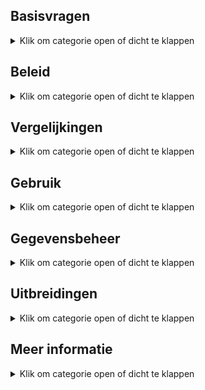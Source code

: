 ## Basisvragen

<details><summary>Klik om categorie open of dicht te klappen</summary></p>
<ul>

<li>

### Wat doet de app?

<details><summary>Klik om antwoord open of dicht te klappen</summary></p>
De omschrijving in de <font color="red">Apple App Store</font> luidt:</p>

> De app toont geselecteerd werk van leden van fotoclubs. 
>
> De app dient dus als een permanente online tentoonstelling van de leden van diverse fotoclubs.
> Een gebruiker kan een club vinden door te bladeren, zoeken op naam of via de interactieve landkaarten.
> Clubleden zijn te vinden door te bladeren, te zoeken op naam of trefwoord en via de lijsten met clubleden.
>
> Clubs kunnen zichzelf toevoegen door het online plaatsen van een lijst met hun leden.
> In een aparte stap kan de club links naar geselecteerde foto's per lid aanbieden.
> Met deze gegevens kan een zuster macOS app portfolio pagina's voor bestaande websites automatisch genereren.
> Beide apps staan op GitHub.
</details></p>

</li><li>

### Waarom is de app gemaakt?

<details><summary>Klik om antwoord open of dicht te klappen</summary></p>

Fotografen worden lid van een fotoclub om hun werk aan elkaar te laten zien.
Dat zien en gezien-worden lukt prima _binnen_ de club doordat de leden regelmatig bijeen komen.</p>

Zichtbaarheid van hun werk _buiten_ de club loopt via online websites en fysieke exposities.
Bezoek aan websites loopt al jaren terug:
bezoekers moeten zelf initiatief nemen om ze vinden, en de inhoud verandert zelden.
De aandacht van gebruikers is daardoor verschoven naar grote websites
(zoals Nos.nl of Petapixel.com, met hun betaalde redactieteams)
en social media platforms zoals Facebook die dienen als vluchtige ontmoetingspleken.</p>

Vandaar dat wij een behoefte zagen voor een tussenvorm speciaal voor fotoclubs: iets tussen de relatief onbezochte websites
en de (te) hektische en vluchtige social media. Met als doel om de het fotowerk van clubs eenvoudig en in alle rust te kunnen bekijken.
</details></p>

</li><li>

### Waarom staat mijn club niet in de app?

<details><summary>Klik om antwoord open of dicht te klappen</summary></p>
Je kunt zelf een club toevoegen. Hier komen stapsgewijs instructies voor (zie vraag over documentatie).</p>
    
De lijst met clubs in Brabant-Oost staat er alvast in om het groeiproces op te starten.
</details></p>

</li><li>

### Is er een Android of PC versie van de app?

<details><summary>Klik om antwoord open of dicht te klappen</summary></p>

Er is een **iOS** (iPhone/iPad) versie van de app op de Apple App Store.
Voor andere merken telefoontjes en voor grotere schermen is er een **webversie**.

Met de webversie kan je club portfolio's bekijken in een internet browser (_Chrome_, _Edge_, _Safari_) 
op allerlei apparaten (Android telefoons, Chinese telefoonmerken, tablets, laptops, Windows PC, Mac).
Beide versies hebben dezelfde opzet en gebruiken dezelfde gegevens.

Achter de schermen bestaat de webversie uit een app dat met een druk op de knop de vereiste webpagina's aanmaakt.
Die pagina's kunnen toegevoegd worden aan bestaande clubwebsites (dit zullen vaak WordPress websites zijn). 
Iemand die de webversie bekijkt ziet de achterliggende app niet: de app ondherhoudt als het ware alleen de web pagina's.

Er wordt continu aan verbeteringen van **beide** versies gewerkt.
Wij staan open voor vrijwilligers die een derde versie voor Android willen en kunnen maken.
Maar tot die tijd is de webversie een prima oplossing voor Android, Windows en meer.
</details>

</li><li>

### Is de app gratis?

<details><summary>Klik om antwoord open of dicht te klappen</summary></p>

Ja. De appversie op de Apple App Store is en blijft gratis.
De software voor het genereren van de webversie is en blijft ook gratis.
De broncode van deze software is "open source" en valt onder de zogenaamde
[MIT licensie](https://github.com/vdhamer/Photo-Club-Hub/blob/main/.github/LICENSE.md).
</details>

</li></ul>

</details></p>

## Beleid

<details><summary>Klik om categorie open of dicht te klappen</summary></p>

<ul><li>

### Is de app alleen voor Nederland?

<details><summary>Klik om antwoord open of dicht te klappen</summary></p>
    
Nee. De nadruk ligt welliswaar voorlopig op Nederland, maar de app is wereldwijd te gebruiken.

De app ondersteunt bijvoorbeeld zowel Nederlands als Engels.
In het Engels heet de app overigens "Photo Club Hub" ipv "Fotoclub Hub".
</details></p>

</li><li>

### Moet een club lid zijn van de Fotobond?

<details><summary>Klik om antwoord open of dicht te klappen</summary></p>
Nee. De app kan prima omgaan met clubs die geen lid zijn van de Fotobond.
Er zijn tientallen voorbeelden te vinden op de landkaarten.
Buitenlandse club zijn uiteraard ook niet lid van de (Nederlandse) Koninklijke Fotobond.
</details></p>

</li><li>

### Waarom staan er fotomusea in?

<details><summary>Klik om antwoord open of dicht te klappen</summary></p>
Omdat het vrij eenvoudig kon, goed samenging met de landkaartjes, en nuttig kon zijn voor sommige gebruikers.
</details></p>

</li><li>

### Zijn er kosten aan verbonden?

<details><summary>Klik om antwoord open of dicht te klappen</summary></p>
Niet of nauwelijks. De Photo Club Hub en Photo Club Hub HTML software is gratis en blijft gratis.
En zijn geen kosten voor centrale opslag of rekenkracht: er is geen noemenswaardige centrale infrastructuur.</p>

Als we ervan uitgaan dat een club vrijwel altijd al een website heeft en minstens één lid heeft met Lightroom Classic, 
dan blijft als enige bekende kostenpost een eenmalige aanschaf van een LR plug-in
([Juicebox Pro](https://www.juicebox.net)). Er kan gekeken worden gekeken worden of er een gratis alternatief
afdoende is (LR wordt geleverd met enkele web plug-ins, Juicebox zelf heeft een 'Lite' versie).
Zelf bouwen van een alternatief voor die plug-in is in principe mogelijk maar niet eenvoudig: dat hangt dus op het
vinden van een vrijwilliger die het kan en ertoe bereid is.
Er kan ook gekeken worden of de plug-in kosten voor dit doel eenmalig centraal afkoopbaar zijn.
</details></p>

</li><li>

### Wie bepaalt welke foto's in de app staan?

<details><summary>Klik om antwoord open of dicht te klappen</summary></p>
De individuele clubs.</p>

Zo kan je bijvoorbeeld ervoor kiezen dat foto's van alle clubexposities 
en individuele exposities van de afgelopen jaren te zien zijn.
Maar je kunt ook afspreken dat iedere fotograaf zelf foto's uitkiest voor zijn/naar portfolio in de app.
Of een combinatie. De app gaat er in principe wel van uit dat de foto's geselecteerd zijn.
Dus eerder tien dan honderd foto's per fotograaf per jaar. Dat heb je zo met exposeren: keuzes maken.
</details></p>

</li><li>

### Moet ik mij zorgen maken over privacy?

<details><summary>Klik om antwoord open of dicht te klappen</summary></p>
Nee. Een club beheert zijn eigen gegevens.</p>

En die gegevens staan opgeslagen op de club website en worden door de club geleverd en onderhouden.
De gegevens waar het hier om gaat zijn meestal al op bestaande websites te zien: 
namen van leden, een selectie van foto's, leden van het bestuur.
Dus nu zijn diezelfde gegevens omgezet in een voor software leesbaar formaat, 
zodat ze op een consistente, uniforme manier getoond kunnen worden.</p>

De meeste velden zijn optioneel. 
Dus een club is niet gedwongen om b.v. te linken naar hun website, of aan te geven wie in het bestuur zit.
Verder doet de app niet aan postadressen, e-mailadressen of telefoonnummers van leden.
Die zijn niet optioneel: de app ondersteunt ze niet.
Zelfs de locatie van de thuisbasis van de club is optioneel. De locatie opgeslagen als GPS coordinaten,
die je kunt afronden of naar b.v. naar een dorpsplein of station kan laten wijzen.
</details></p>

</li><li>

### Houdt mijn club controle over zijn eigen foto's?

<details><summary>Klik om antwoord open of dicht te klappen</summary></p>
Ja. Er worden geen kopieën getrokken van de foto's. De foto's staan op de website van de club.
Technisch wordt er alleen naar "gelinkt".
En zelfs de lijsten met linkjes naar foto's staan op de website van de club, en dus _niet_ op een centrale server. 
Dit is dus niet vergelijkbaar met foto's delen via Facebook, Instagram, Flickr, X, enz. Social media trekt 
dus een kopie, en probeert zich vaak rechten toe te eigenen op foto's in ruil voor het gebruik van de dienst.
Deze app is daarentegen expliciet ontwerpen zodat de club/fotograaf volledige controle houdt: 
er worden geen kopieën van foto's of data gemaakt, er is geen centrale server, 
en de software is gratis en openbaar ("open source").</p>

Voorbeeld: de foto's en lijsten met foto's van Fotogroep De Gender komen† op www.fcDeGender.nl te staan.
Dat is de bestaande website van de club.
En op die website stonden altijd al de namen van de leden, en geselecteerde foto's per lid.
Je zou kunnen zeggen dat je met hander gereedschap hetzelfde doet als vroeger.
Op een manier dat enkele problemen met bestaande websites ondervangt door gebruik te maken van wat modernere techniek.

Het is overigens zelfs mogelijk om "de foto's van Jan" eventueel bij Jan zelf neer te zetten. Wij verwachten dat dit
niet veel gebruikt zal worden, en raden aan om het vooral in het begin simpel te houden.

† Als test staan de foto's van De Gender even op een andere (mijn privé) server.
Maar dat is tijdelijk: het is beter voor het beheer als een club dat zelf doet, en het is
onwenselijk als tientallen of honderden clubs afhankelijk worden van een enkele server ("single point of failure"). 
En verder heeft een centrale server natuurlijk maar beperkte ruimte. 
De meeste clubs zijn al gewend om een internet leverancier te betalen
voor opslagruimte, bandbreedte, domeinnaam en het in de lucht houden van hun website.
Dus dit zou normaal geen extra kosten met zich meebrengen. Zie volgend punt:
</details></p>

</li><li>

### Kan iemand de getoonde foto's kopieëren?

<details><summary>Klik om antwoord open of dicht te klappen</summary></p>
Laten we eerste vooropstellen dat de foto's op de clubwebsite staan - en niet ergens centraal.
Dus deze vraag geld voor iedere clubwebsite waar foto's op te zien zijn.

Kopieëren is niet helemaal tegen te gaan: alle online plaatjes die zichtbaar zijn, kan je een screenshot van maken.
Maar het is hier wel opgezet om kopieëren zo lastig mogelijk te maken. Bij onze procedé hiervoor...

- is rechtsklikken en "Save as.." is in de software geblokkeerd.
- is iedere foto zichtbaar voorzien van de naam van de maker in de linkeronderhoek.
- is iedere foto bevat digitaal en onzichtbaar gemerkt (EXIF copyright) met de naam van de maker.
</details></p>

</li><li>

### Moeten ex-leden in de app vermeld worden?

<details><summary>Klik om antwoord open of dicht te klappen</summary></p>

Nee. Maar de app is zo gemaakt dat het kan. Vaak wordt dat gewaardeerd
(b.v. als iemand 20 jaar lid was, en wegens gezondheidsredenen niet meer meedoet met "zijn" club).
"In de app blijven of niet" kan per lid besloten worden. Of per club.
Het is wel verstandig om dit met het lid zelf af te stemmen.
Technisch kan een **gebruiker** van de app ook nog eens kiezen of ex-leden weergegeven worden.
En kan iedere club zelf een beleid op dit punt beslissen:
als de club de gegevens niet aanlevert, zijn ze uiteraard niet te zien. Meer details zijn hieronder te vinden.
</details></p>

</li><li>

### Is er een Android of PC versie van de app?

<details><summary>Klik om antwoord open of dicht te klappen</summary></p>
De app versie ondersteunt om praktische redenen de iPhone en iPad.
Maar er zijn genoeg andere doelgroepen. Dus is er een zogenaamde "webversie" in ontwikkeling.
Die bekijk je in je browser (Chrome, Edge, Safari...) en dekt dus zowel PC/Mac gebruikers als alle merken smartfoons af.
Die webversie bestaat uit HTML pagina's die toegevoegen kunnen worden aan een bestaande website (b.v. Wordpress).</p>

De software voor de webversie heet "Photo Club Hub HTML" (en) danwel "Fotoclub Hub HTML" (nl). 
Hiermee kan een website beheerder pagina's automatisch aanmaken vanuit _dezelfde_ databestanden
die gebruikt worden voor "Fotoclub Hub" app.
[Hier](http://www.vdhamer.com/fgDeGender/) is een vroege testversie van een dergelijke, genereerde mini-site.
Dit voorkomt dubbel werk bij het bijhouden van zowel app als website. 
Foto Club Hub HTML genereert dus een ledenlijst met links naar de portfolio's van de clubleden.
</details></p>

</li><li>

### Werkt dit allemaal nog over enkele jaren?

<details><summary>Klik om antwoord open of dicht te klappen</summary></p>
Bij een bedrijf (b.v. Adobe) mag je aannemen dat alles minstens 10 jaar ondersteund wordt.
Men betaalt er tenslotte voor, en het is de verantwoordelijkheid van Adobe om voor continuïteit te zorgen 
zolang ze een redelijke winst maken. Maar een harde garantie is er niet.

Hier ligt dit anders: de broncode is openbaar ("open source"), zodat het in principe nooit verloren kan gaan.
Maar de software heeft zo nu en dan onderhoud nodig. En gebruikers hopen vaak op uitbreidingen en vernieuwingen.
Softwareonderhoud en uitbouw vergt in software nogal wat specialistische kennis en is dus voor een fotoclub onhaalbaar.

Aangezien er geen budget is, streven wij ernaar dat er straks voldoende gebruikers zijn dat er meer vrijwillers
komen die bereid zijn incidenteel en zonder vergoeding aan de software te sleutelen.
Bijvoorbeeld omdat ze een idee hebben en het zelf kunnen helpen realiseren.
Dat staat of valt bij het kunnen opbouwen van een groepje techneuten die dat kunnen en willen.
Ze hoeven niet op dezelfde plek of zelfs in hetzelfde land te zitten.
Bij gebruik door bijvoorbeeld 100 clubs is er kans dat er toevallig iemand (b.v. student) 
tussenzit die mee zou kunnen helpen. Dit _kan_ gaan sneeuwballen: 
meer ontwikkelaars > meer functionaliteit > meer gebruikers > meer kans op ontwikkelaars. 
Of niet - er is geen garantie.
Maar er is wel de ambitie om dit op deze manier op te lossen.

Voor een club hoeft deze continuïteitsvraag geen drama te zijn:
de investering per club om gegevens aan te leveren zijn heel beperkt.
Zeg maar vergelijkbaar met een andere verbeteringsactie rondom de club website.
</details></p>

</li></ul>

</details></p>

## Vergelijkingen

<details><summary>Klik om categorie open of dicht te klappen</summary></p>

<ul><li>

### Hoe verschilt dit van een clubwebsite?

<details><summary>Klik om antwoord open of dicht te klappen</summary></p>

Een website vereist dat de bezoeker _zelf_ initiatief neemt om informatie te zoeken.
Dat werkt goed bij gerichte vragen over b.v. openingstijden of contactgegevens.
Maar werkt bij relatief kleine sites niet goed: om op de hoogte te blijven moet je meerdere sites handmatig
aflopen - en vaak blijkt er niets veranderd te zijn. Het gevolg is weinig bezoekers (behalve rond de expo). 
Wat het weer minder aantrekkelijk maakt om de site bij te werken. Wat leidt tot nog minder bezoekers.</p>

De klassieke "statische" websites worden qua aandacht vervangen door grotere "dynamische" sites.
Dit kan je in dit geval oplossen door
- het nieuws van meerdere clubs op 1 plek te bundelen. Dan is er altijd wel wat veranderd sinds vorige keer.
- een bookmark ipv een te onderhouden lijst met bookmarks per club.
- veranderingen goed zichtbaar maken: nieuwste foto's van fotograaf vooraan tonen.
- misschien ooit instelbare notificaties.
</details></p>

</li><li>

### Hoe verschilt dit van social media zoals Facebook of Instagram?

<details><summary>Klik om antwoord open of dicht te klappen</summary></p>
Er bestaan manieren om automatisch veranderingen in websites op te sporen (RSS).
Maar grosso modo is nieuws inmiddels het domein van de grote klassieke media (nos.nl) 
en van social media zoals Facebook, Instagram, enz.

Ten eerste gebeurt er altijd wat, en probeert je (vaak te hardnekkig) te leiden naar nieuws dat jij interessant vind.

Een speciaal platform voor fotoclubs heeft, b.v. vergeleken met Instragram, heeft voordeel dat het er rustiger is.
Dat is vooral belangrijk bij een kunstvorm zoals fotografie: bij een expositie 
wil je liever een museumsfeer hebben dan een druk marktplein waar iedereen en alles om aandacht schreeuwt. 

Concreet betekent dit:

- alleen fotografie als kunstvorm (dus geen foto's van de zakenlunch of kat)
- aandacht voor de fotoclubs
- galerie-achtige weergave zodat de foto's tot hun recht komen (dus geen reclame of wereldnieuws)
</details></p>

</li><li>

### Hoe verschilt dit van een online fotoclub zoals Glass.photo?

<details><summary>Klik om antwoord open of dicht te klappen</summary></p>
[Glass.photo](www.glass.photo) ziet fotografen als een individu - maar je kunt Glass zien als 1 grote fotoclub.
Vergeleken met Glass, heeft Photo Club Hub...

- geen jaarlijks abonnement en bijbehorend inlogscherm. Glass heeft enkele werknemers en maakt dus significante kosten.
- geen kopieën van de foto's. Foto's en ledenlijst staan bij de clubs.
- geen mogelijkheid om via de app commentaar op andermans foto's te geven. Dus ook geen moderatie nodig.
- voor de komende tijd een nadruk op Nederland. Glass is internationaal, al zitten de oprichters in Amsterdam.
- nog geen mogelijkheid om individuen of clubs te "volgen". Maar dat zal bij voldoende gebruik nodig worden.
</details></p>

</li><li>

### Hoe verschilt dit van fotoexpositie.nl?

<details><summary>Klik om antwoord open of dicht te klappen</summary></p>

De website [fotoexpositie.nl](https://www.fotoexpositie.nl)) is vooral om bekendheid te geven aan exposities.
Deze apps zijn vooral om bekendheid te geven aan fotoclubs en de bijbehorende portfolio's zichtbaar te maken.

Voor [fotoexpositie.nl](https://www.fotoexpositie.nl)) geldt:

- Het merendeel van de leden ("vrienden") zijn individuele fotografen. Er zijn ook wat fotoclubs en zelfs fotomusea.
- In essentie is het één centrale website plus een wekelijks nieuwsbrief.
De gegevens worden centraal beheerd, en voor die dienst worden wat kosten voor in rekening gebracht.
De online informatie is kostenloos voor iedereen zichtbaar.
- Geplaatste foto's zijn vooral ter illustratie bij exposities. Potfolio's zijn te zien via links naar de websites van de fotografen.
</details></p>

</li></ul></details></p>

## Gebruik

<details><summary>Klik om categorie open of dicht te klappen</summary></p>

<ul><li>

### Zijn er kosten aan verbonden?

<details><summary>Klik om antwoord open of dicht te klappen</summary></p>
Niet of nauwelijks. De Photo Club Hub en Photo Club Hub HTML software is gratis en blijft gratis.
En zijn geen kosten voor centrale opslag of rekenkracht: er is geen noemenswaardige centrale infrastructuur.</p>

Als we ervan uitgaan dat een club vrijwel altijd al een website heeft en minstens één lid heeft met Lightroom Classic,
dan blijft als enige bekende kostenpost een eenmalige aanschaf van een LR plug-in
([Juicebox Pro](https://www.juicebox.net)). Er kan gekeken worden gekeken worden of er een gratis alternatief
voldoet (LR wordt geleverd met enkele web plug-ins, Juicebox zelf heeft een 'Lite' versie).
Zelf bouwen van een alternatief voor die plug-in is in principe mogelijk maar niet eenvoudig: dat hangt dus op het
vinden van een vrijwilliger die ertoe bereid is.
Er kan ook gekeken worden of de plug-in kosten voor dit doel eenmalig centraal afkoopbaar zijn.
</details></p>

</li><li>

### Is er een Android of PC versie van de app?

<details><summary>Klik om antwoord open of dicht te klappen</summary></p>
De app versie ondersteunt om praktische redenen de iPhone en iPad.
Maar er zijn genoeg andere doelgroepen. Dus is er een zogenaamde "webversie" in ontwikkeling.
Die bekijk je in je browser (Chrome, Edge, Safari...) en dekt dus zowel PC/Mac gebruikers als alle merken smartfoons af.
Die webversie bestaat uit HTML pagina's die toegevoegen kunnen worden aan een bestaande website (b.v. Wordpress).</p>

De software voor de webversie heet "Photo Club Hub HTML" (en) danwel "Fotoclub Hub HTML" (nl). 
Hiermee kan een website beheerder pagina's automatisch aanmaken vanuit _dezelfde_ databestanden
die gebruikt worden voor "Fotoclub Hub" app.
[Hier](http://www.vdhamer.com/fgDeGender/) is een vroege testversie van een dergelijke, genereerde mini-site.
Dit voorkomt dubbel werk bij het bijhouden van zowel app als website. 
Foto Club Hub HTML genereert dus een ledenlijst met links naar de portfolio's van de clubleden.
</details></p>

</li><li>

### Ik kan Fotoclub Hub niet vinden op de Apple App Store?

<details><summary>Klik om antwoord open of dicht te klappen</summary></p>
Op het buitenland heet de app "Photo Club Hub" (engels) in plaats van "Fotoclub Hub" (Nederlands).
Je kunt op een buitenlandse App Store aangewezen zijn als je een tijd in het buitenland gewoond hebt.
In alle gevallen krijg je precies dezelfde app. De app kiest automatisch de juiste taal bij het opstarten.
</details></p></li></ul>
</details></p>

## Gegevensbeheer

<details><summary>Klik om categorie open of dicht te klappen</summary></p>

<ul><li>

### Mag een tekst ook speciale lettertekens bevatten?

<details><summary>Klik om antwoord open of dicht te klappen</summary></p>
Ja. Namen van b.v. personen mogen speciale (Unicode) tekens bevatten. Bijvoorbeeld "François".
Dit geldt voor alle velden, waaronder de namen van musea ("Museum für Fotografie") en vertalingen
("Le musée est spécialisé dans la conservation de...").
</details></p>

</li><li>

### Kan ik een fotomuseum toevoegen?

<details><summary>Klik om antwoord open of dicht te klappen</summary></p>
Ja. Dat doe je door de Level 1 lijst uit te breiden.
Graag alleen musea toevoegen die duidelijk voor fotografie interessant zijn.</p>

In principe zouden alle Nederlandse fotografie musea er al op de Level 1 lijst moeten staan.
Er staan momentaal alleen enkele bekende Fotomusea in bijvoorbeeld Duitsland, VS en Japan in.
</details></p>

</li><li>

### Wat als een club geen website heeft?

<details><summary>Klik om antwoord open of dicht te klappen</summary></p>
Weet ik niet precies. Het overgrote deel van de clubs heeft al een website (= iets waar je bestanden kan ophalen
via een webadres zoals "http//www.mijnclub.nl/..."). Per niveau:

- Level 1 vereist geen eigen website. De informatie zit in een centraal bestand.
- Level 2 kost vrijwel geen opslag. Makkelijk om een vrijwilliger te vinden die 1 enkel bestandje online wil zetten.
Instructies hiervoor volgen.
- Level 3 is wat lastiger, maar opslag bij een bevriende club is misschien bespreekbaar. 
Of een [gratis website leverancier](https://www.techradar.com/web-hosting/best-free-web-hosting) vinden.
Ik denk niet dat wij instructies gaan maken voor "hoe maak ik een website" (doen de hosting providers). 
Maar we kunnen wel voorbeeldinstructies gemaakt door een club delen.
</details></p>

</li><li>

### Kan een overleden voormalig lid zichtbaar zijn?

<details><summary>Klik om antwoord open of dicht te klappen</summary></p>
Als een club zijn gegevens niet onderhoudt, zal dit op termijn bij ieder lid gebeuren. 
Het internet heeft hier nog geen goede oplossing voor. 
Zo kan het op Facebook gebeuren dat een overledene (met de beste bedoelingen) felicitaties krijgt op zijn/haar verjaardag.
    
Het "zomaar" verwijderen van iemand kan heel pijnlijk zijn voor nabestaanden die de herinnering in ere willen houden.
Maar "zomaar" aanhouden kan soms ook pijnlijk zijn. 
Wij raden dus de clubs 3 basisregels aan:

    1. stem af met de betrokkene.
    2. als de belanghebbenden onbereikbaar zijn, verwijder de gegevens.
    3. probeer de app up to date te houden t.a.v. het onderscheid lid / ex-lid / overledene.

Voor de app betekent dit dat de verantwoording voor de inhoud volledig bij de clubs liggen. 
En indien een complete club onverhoopt opgeheven wordt, verdwijnt die club vroeger of later uit de app
doordat ze de rekening voor hun club website niet meer betalen.
</details></p>

</li><li>

### Wat is al dat gedoe met Levels/Niveaus?

<details><summary>Klik om antwoord open of dicht te klappen</summary></p>
Een club kan meedoen op Level 1, 2 of 3. 

- Op Level 1 weet de app alleen dat de club bestaat en waar de club zit.
- Level 2 voegt hier een lijst met clubleden aan toe. 
- Level 3 voegt hier portfolio's met foto's aan toe.

Een club kan deze stappen op zijn gemak uitvoeren. Op Level 2 toont de app de lijst met leden (en op Level 1 niet).
Op level 3 kan je door portfolio's bladeren (en op Level 1 en 2 niet).

De ingebouwde documentatie in de app legt dit wat verder uit. De GitHub site bevat voorbeelden van de invoerbestanden
en een gedetailleerde uitleg wat ieder stukje informatie betekent ([GitHub](https://github.com/vdhamer/Photo-Club-Hub)).
</details></p>

</li><li>

### Ben ik Level 1 per ongeluk aan het overslaan?

<details><summary>Klik om antwoord open of dicht te klappen</summary></p>
Misschien.
Voor de clubs in regio Noord Brabant - Oost hebben wij de Level 1 gegevens voor alle ons bekende clubs ingevoerd.
Andere clubs kunnen dus zelf hun Level 1 gegevens bij ons aanleveren.
Gelukkig stelt Level 1 heel weinig voor: vooral de naam, gemeente, en GPS coordinaten.
Plus liefst (niet verplicht) een enkele zin over iets wat er speciaal is aan de club.
</details></p>

</li><li>

### Hoe maak ik een Level 2 bestand aan?

<details><summary>Klik om antwoord open of dicht te klappen</summary></p>
Hier is een apart stappenplan met instructies voor: [tinyurl.com/Level2aanmaken](https://tinyurl.com/Level2aanmaken).
Er is ook een engelstalige versie hiervan: [tinyurl.com/Level2aanmaken](https://tinyurl.com/Level2creation).
</details></p>

</li><li>

### Hoe krijg ik een Level 2 bestand op mijn club website?

<details><summary>Klik om antwoord open of dicht te klappen</summary></p>

Voor de eerste clubs zijn we bereid om _tijdelijk_ het bestand op onze eigen server zetten. 
Het nadeel hiervan is dat iedere herziening van het bestand via ons moet lopen.

Kenners kunnen het bestand ook met `ftp` op de eigen site zetten - maar `ftp` is niet echt gebruikersvriendelijk.

Het idee is daarom om het bestand op de eigen server te zetten via **Wordpress** (of iets vergelijkbaars).
Wordpress is relatief gebruikersvriendelijk en wordt vaak gebruikt. Na de upload kan de app het bestand ophalen via een webadres (URL).
Je kunt in Wordpress b.v. foto's uploaded via `Dashboard` > `Media`. Wordpress laat het webadres van het bestand zien. Dat webadres zetten wij vervolgens voor je in het `level1.json` bestand.

Bij het uploadeden via Wordpress zijn 3 complicaties te verwachten:

1. **Inloggen**. Er zijn inloggegevens nodig om iets op een Wordpress site te wijzigen. Die moeten iemand van de club al weten.
Het is handig om klein onderhoud van het `Level 2` bestand bij die persoon neer te leggen: die heeft de inloggevens en kent Wordpress een beetje.

2. **Bestandstype**. WordPress verwacht tenslotte "media" bestanden van typen zoals .jpg of .mp4 of .pdf. Het verwacht geen .json bestanden.
Dit is oplosbaar via een Wordpress plug-in zoals [https://wordpress.org/plugins/mime-types-plus/](https://wordpress.org/plugins/mime-types-plus/)

3. **Stabiel adres**. Vroeger of later zal men het `Level 2` bestand willen vervangen door een bijgewerkte versie.
De nieuwe versie moet eigenlijk op hetzelfde webadres komen als de vorige versie. Anders werken bestaande links/verwijzigingen niet meer.
Daar heeft Wordpress "permalinks" voor. Dat vind je op de Wordpress pagina waarmee je het bestand upload.

Er komt een apart stappenplan met stap-voor-stap instructies voor "hoe krijg ik mijn Level 2 bestand op de club website". Wie helpt om dit uit te zoeken en te schrijven?

</details></p>

</li><li>

### Hoe kan een club zelf zijn Level 1 omschrijving bepalen?

<details><summary>Klik om antwoord open of dicht te klappen</summary></p>
Het kan automatisch door de `remark` voor de club aan de bovenkant van 
een Level 2 bestand te vullen met de gewenste tekst.
Dat Level 2 bestand staat in principe onder beheer van de club (terwijl Level 1 centraal staat).
Hiermee wordt de `remark` op Level 1 in de app vervangen door de betere `remark` op Level 2.
Dit zou ook moeten werken voor `latitude` en `longitude` (GPS coordinaten).

Graag ons op dergelijke wijzigingen op club-niveau attenderen: dan corrigeren wij toch ook het Level 1 bestand.
</details></p></li></ul>
</details></p>

## Uitbreidingen

<details><summary>Klik om categorie open of dicht te klappen</summary></p>

<ul><li>

### Foto's van afgelopen exposities? (onderweg)

<details><summary>Klik om antwoord open of dicht te klappen</summary></p>
Hier is een begin aan gemaakt in Photo Club Hub HTML ([voorproefje](http://www.vdhamer.com/fgDeGender/expo2024/)).
Het gaat dan om de foto's van clubexposities te tonen _na afloop_ van de fysieke expositie.
</details></p>

</li><li>

### Aankondigen komende exposities doen?

<details><summary>Klik om antwoord open of dicht te klappen</summary></p>
Dat zou kunnen. Te denken valt aan het tonen van een chronologische lijst met afgelopen exposities en de komende expositie.
De komende expositie zou leiden naar een afbeelding van de aankondigingsposter voor de expositie. 
De app versie zou ook actief kunnen melden welke exposities er de komende dagen aankomen ("widget" op iOS home screen).
</details></p>

</li><li>
    
### Centrale ingang voor de webversie?

<details><summary>Klik om antwoord open of dicht te klappen</summary></p>
Op termijn moet er ook een centrale (HTML) indexpagina komen die all deelnemende club websites vermeld.
De hiervoor benodigde informatie is er al (voor de Portfolio's pagina van de appversie).
Met deze uitbreiding worden de losstaande webeilandjes per club plotseling één doorgelinkt geheel. 

</li><li>
    
### Ondersteuning individuele bondsleden?

<details><summary>Klik om antwoord open of dicht te klappen</summary></p>
Hier lijkt naar te zijn.
Ideeën hoe dit eruit zou moeten zien (zonder veel af te wijken van bestaande app structuur) zijn welkom.

</li></ul></details></p>

## Meer informatie

<details><summary>Klik om categorie open of dicht te klappen</summary></p>

<ul><li>

### Er is vast meer documentatie?

<details><summary>Klik om antwoord open of dicht te klappen</summary></p>
Vast wel. Zie tabel:
    
| Titel  | Link | Nederlands | Engels  |
| ----------- | ----------- | :---: | :---: |
| FAQ (dit document) | [tinyurl.com/fchFAQnl](https://tinyurl.com/fchFAQnl) | ✓ | |
| Een level2.json bestand aanmaken voor een club | [tinyurl.com/Level2aanmaken](https://tinyurl.com/Level2aanmaken) | ✓ | |
| Creating a new level2.json file for your club | [tinyurl.com/Level2creation](https://tinyurl.com/Level2creation) | | ✓ |
| FAQ over `expertise` in level2.json bestanden | [link](https://github.com/vdhamer/Photo-Club-Hub/blob/main/Photo%20Club%20Hub/Documentation/Level2_expertise_NL.md) | ✓ | |
| FAQ about `expertise` in level2.json files | [link](https://github.com/vdhamer/Photo-Club-Hub/blob/main/Photo%20Club%20Hub/Documentation/Level2_expertise_EN.md)  | | ✓ |
| Readme Photo Club Hub | [link](https://github.com/vdhamer/Photo-Club-Hub/blob/main/.github/README.md) | | ✓ |
| Readme Photo Club Hub HTML | [link](https://github.com/vdhamer/Photo-Club-Hub-HTML/blob/main/.github/README.md) | | ✓ |
| Interne readme in Photo Club Hub app | ingebouwd in app | ✓ | ✓ |
| Powerpoint presentatie | [download](https://github.com/vdhamer/Photo-Club-Hub/raw/refs/heads/main/Photo%20Club%20Hub/Documentation/Photo%20Club%20Hub.pptx) | ✓ | |
</details></p></li></ul>
</details></p>
